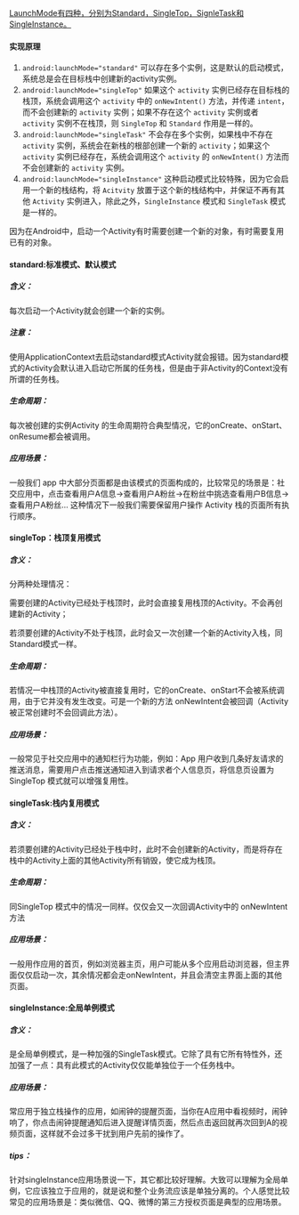 [LaunchMode有四种，分别为Standard，SingleTop，SignleTask和SingleInstance。](https://www.bilibili.com/video/BV1CA41177Se)

#### 实现原理

1. `android:launchMode="standard"`
   可以存在多个实例，这是默认的启动模式，系统总是会在目标栈中创建新的activity实例。
2. `android:launchMode="singleTop"`
   如果这个 `activity` 实例已经存在目标栈的栈顶，系统会调用这个 `activity` 中的 `onNewIntent()` 方法，并传递 `intent`，而不会创建新的 `activity` 实例；如果不存在这个 `activity` 实例或者 `activity` 实例不在栈顶，则 `SingleTop` 和 `Standard` 作用是一样的。
3. `android:launchMode="singleTask"`
   不会存在多个实例，如果栈中不存在 `activity` 实例，系统会在新栈的根部创建一个新的 `activity`；如果这个 `activity` 实例已经存在，系统会调用这个 `activity` 的 `onNewIntent()` 方法而不会创建新的 `activity` 实例。
4. `android:launchMode="singleInstance"`
   这种启动模式比较特殊，因为它会启用一个新的栈结构，将 `Acitvity` 放置于这个新的栈结构中，并保证不再有其他 `Activity` 实例进入，除此之外，`SingleInstance` 模式和 `SingleTask` 模式是一样的。

因为在Android中，启动一个Activity有时需要创建一个新的对象，有时需要复用已有的对象。

#### standard:标准模式、默认模式 

##### 含义：

每次启动一个Activity就会创建一个新的实例。 

##### 注意：

使用ApplicationContext去启动standard模式Activity就会报错。因为standard模式的Activity会默认进入启动它所属的任务栈，但是由于非Activity的Context没有所谓的任务栈。 

##### 生命周期：

每次被创建的实例Activity 的生命周期符合典型情况，它的onCreate、onStart、onResume都会被调用。 

##### 应用场景：

一般我们 app 中大部分页面都是由该模式的页面构成的，比较常见的场景是：社交应用中，点击查看用户A信息->查看用户A粉丝->在粉丝中挑选查看用户B信息->查看用户A粉丝... 这种情况下一般我们需要保留用户操作 Activity 栈的页面所有执行顺序。

#### singleTop：栈顶复用模式 

##### 含义：

分两种处理情况：

需要创建的Activity已经处于栈顶时，此时会直接复用栈顶的Activity。不会再创建新的Activity；

若须要创建的Activity不处于栈顶，此时会又一次创建一个新的Activity入栈，同Standard模式一样。 

##### 生命周期：

若情况一中栈顶的Activity被直接复用时，它的onCreate、onStart不会被系统调用，由于它并没有发生改变。可是一个新的方法 onNewIntent会被回调（Activity被正常创建时不会回调此方法）。 

##### 应用场景：

一般常见于社交应用中的通知栏行为功能，例如：App 用户收到几条好友请求的推送消息，需要用户点击推送通知进入到请求者个人信息页，将信息页设置为 SingleTop 模式就可以增强复用性。

#### singleTask:栈内复用模式 

##### 含义：

若须要创建的Activity已经处于栈中时，此时不会创建新的Activity，而是将存在栈中的Activity上面的其他Activity所有销毁，使它成为栈顶。 

##### 生命周期：

同SingleTop 模式中的情况一同样。仅仅会又一次回调Activity中的 onNewIntent方法 

##### 应用场景：

一般用作应用的首页，例如浏览器主页，用户可能从多个应用启动浏览器，但主界面仅仅启动一次，其余情况都会走onNewIntent，并且会清空主界面上面的其他页面。

#### singleInstance:全局单例模式 

##### 含义：

是全局单例模式，是一种加强的SingleTask模式。它除了具有它所有特性外，还加强了一点：具有此模式的Activity仅仅能单独位于一个任务栈中。 

##### 应用场景：

常应用于独立栈操作的应用，如闹钟的提醒页面，当你在A应用中看视频时，闹钟响了，你点击闹钟提醒通知后进入提醒详情页面，然后点击返回就再次回到A的视频页面，这样就不会过多干扰到用户先前的操作了。

##### tips：

针对singleInstance应用场景说一下，其它都比较好理解。大致可以理解为全局单例，它应该独立于应用的，就是说和整个业务流应该是单独分离的。个人感觉比较常见的应用场景是：类似微信、QQ、微博的第三方授权页面是典型的应用场景。

